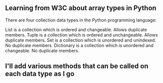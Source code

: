 ## Learning from W3C about array types in Python

There are four collection data types in the Python programming language:

List is a collection which is ordered and changeable. Allows duplicate members.
Tuple is a collection which is ordered and unchangeable. Allows duplicate members.
Set is a collection which is unordered and unindexed. No duplicate members.
Dictionary is a collection which is unordered and changeable. No duplicate members.

## I'll add various methods that can be called on each data type as I go